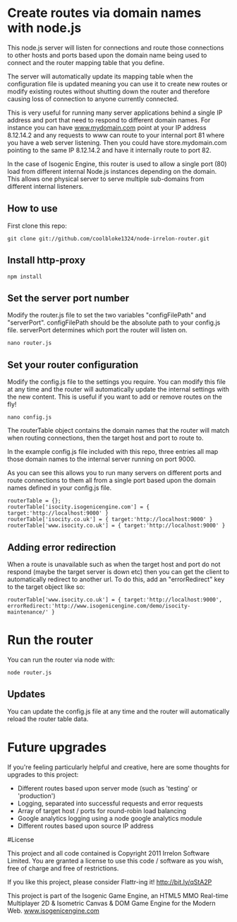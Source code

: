 # Create routes via domain names with node.js

This node.js server will listen for connections and route those connections to other hosts and ports based upon the domain name being used to connect and the router mapping table that you define.

The server will automatically update its mapping table when the configuration file is updated meaning you can use it to create new routes or modify existing routes without shutting down the router and therefore causing loss of connection to anyone currently connected.

This is very useful for running many server applications behind a single IP address and port that need to respond to different domain names. For instance you can have www.mydomain.com point at your IP address 8.12.14.2 and any requests to www can route to your internal port 81 where you have a web server listening. Then you could have store.mydomain.com pointing to the same IP 8.12.14.2 and have it internally route to port 82.

In the case of Isogenic Engine, this router is used to allow a single port (80) load from different internal Node.js instances depending on the domain. This allows one physical server to serve multiple sub-domains from different internal listeners.

## How to use

First clone this repo:

    git clone git://github.com/coolbloke1324/node-irrelon-router.git

## Install http-proxy

    npm install

## Set the server port number

Modify the router.js file to set the two variables "configFilePath" and "serverPort". configFilePath should be the absolute path to your config.js file. serverPort determines which port the router will listen on.

    nano router.js

## Set your router configuration

Modify the config.js file to the settings you require. You can modify this file at any time and the router will automatically update the internal settings with the new content. This is useful if you want to add or remove routes on the fly!

    nano config.js

The routerTable object contains the domain names that the router will match when routing connections, then the target host and port to route to.

In the example config.js file included with this repo, three entries all map those domain names to the internal server running on port 9000.

As you can see this allows you to run many servers on different ports and route connections to them all from a single port based upon the domain names defined in your config.js file.

    routerTable = {};
    routerTable['isocity.isogenicengine.com'] = { target:'http://localhost:9000' }
    routerTable['isocity.co.uk'] = { target:'http://localhost:9000' }
    routerTable['www.isocity.co.uk'] = { target:'http://localhost:9000' }

## Adding error redirection

When a route is unavailable such as when the target host and port do not respond (maybe the target server is down etc) then you can get the client to automatically redirect to another url. To do this, add an "errorRedirect" key to the target object like so:

    routerTable['www.isocity.co.uk'] = { target:'http://localhost:9000', errorRedirect:'http://www.isogenicengine.com/demo/isocity-maintenance/' }

# Run the router

You can run the router via node with:

    node router.js

## Updates

You can update the config.js file at any time and the router will automatically reload the router table data.

# Future upgrades

If you're feeling particularly helpful and creative, here are some thoughts for upgrades to this project:

* Different routes based upon server mode (such as 'testing' or 'production')
* Logging, separated into successful requests and error requests
* Array of target host / ports for round-robin load balancing
* Google analytics logging using a node google analytics module
* Different routes based upon source IP address

#License

This project and all code contained is Copyright 2011 Irrelon Software Limited. You are granted a license to use this code / software as you wish, free of charge and free of restrictions.

If you like this project, please consider Flattr-ing it! http://bit.ly/qStA2P

This project is part of the Isogenic Game Engine, an HTML5 MMO Real-time Multiplayer 2D & Isometric Canvas & DOM Game Engine for the Modern Web. www.isogenicengine.com
